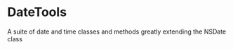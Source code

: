 DateTools
=========

A suite of date and time classes and methods greatly extending the NSDate class
